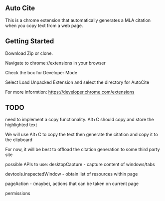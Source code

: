 ## Auto Cite

This is a chrome extension that automatically generates a MLA citation when you copy text from a web page.

## Getting Started

Download Zip or clone.

Navigate to chrome://extensions in your browser

Check the box for Developer Mode

Select Load Unpacked Extension and select the directory for AutoCite

For more informtion: https://developer.chrome.com/extensions


## TODO

need to implement a copy functionality. Alt+C should copy and store the highlighted text

We will use Alt+C to copy the text then generate the citation and copy it to the clipboard

For now, it will be best to offload the citation generation to some third party site

possible APIs to use:
desktopCapture - capture content of windows/tabs

devtools.inspectedWindow - obtain list of resources within page

pageAction - (maybe), actions that can be taken on current page

permissions